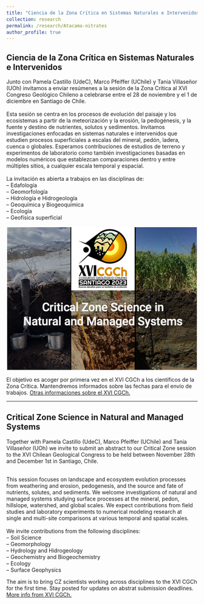 ```yaml
---
title: "Ciencia de la Zona Crítica en Sistemas Naturales e Intervenidos"
collection: research
permalink: /research/Atacama-nitrates
author_profile: true
---
```


<h2><b>Ciencia de la Zona Crítica en Sistemas Naturales e Intervenidos </b></h2> 
Junto con Pamela Castillo (UdeC), Marco Pfeiffer (UChile) y Tania Villaseñor (UOh) invitamos a enviar resúmenes a la sesión de la Zona Crítica al XVI Congreso Geológico Chileno a celebrarse entre el 28 de noviembre y el 1 de diciembre en Santiago de Chile. <br>
<br>
Esta sesión se centra en los procesos de evolución del paisaje y los ecosistemas a partir de la meteorización y la erosión, la pedogénesis, y la fuente y destino de nutrientes, solutos y sedimentos. Invitamos investigaciones enfocadas en sistemas naturales e intervenidos que estudien procesos superficiales a escalas del mineral, pedón, ladera, cuenca o globales. Esperamos contribuciones de estudios de terreno y experimentos de laboratorio como también investigaciones basadas en modelos numéricos que establezcan comparaciones dentro y entre múltiples sitios, a cualquier escala temporal y espacial.<br> 
<br>
La invitación es abierta a trabajos en las disciplinas de:<br> 
 – Edafología<br>
 – Geomorfología<br>
 – Hidrología e Hidrogeología<br>
 – Geoquímica y Biogeoquímica<br>
 – Ecología<br>
 – Geofísica superficial<br><br>
<center><img style="float: center;" src="/images/CongresoGeologico.png" alt="AficheCongreso"></center>
  
El objetivo es acoger por primera vez en el XVI CGCh a los científicos de la Zona Crítica. Mantendremos informados sobre las fechas para el envío de trabajos. <a href="https://sociedadgeologica.cl/congreso-geologico-chileno-2023/">Otras informaciones sobre el XVI CGCh.</a><br>

---
<h2><b>Critical Zone Science in Natural and Managed Systems</b></h2> 
Together with Pamela Castillo (UdeC), Marco Pfeiffer (UChile) and Tania Villaseñor (UOh) we invite to submit an abstract to our Critical Zone session to the XVI Chilean Geological Congress to be held between November 28th and December 1st in Santiago, Chile. <br>
<br>

This session focuses on landscape and ecosystem evolution processes from weathering and erosion, pedogenesis, and the source and fate of nutrients, solutes, and sediments. We welcome investigations of natural and managed systems studying surface processes at the mineral, pedon, hillslope, watershed, and global scales.  We expect contributions from field studies and laboratory experiments to numerical modeling research at single and multi-site comparisons at various temporal and spatial scales.<br> 
<br>
We invite contributions from the following disciplines:<br> 
 – Soil Science<br>
 – Geomorphology<br>
 – Hydrology and Hidrogeology<br>
 – Geochemistry and Biogeochemistry<br>
 – Ecology<br>
 – Surface Geophysics<br>
  
The aim is to bring CZ scientists working across disciplines to the XVI CGCh for the first time. Stay posted for updates on abstrat submission deadlines. <a href="https://sociedadgeologica.cl/congreso-geologico-chileno-2023/">More info from XVI CGCh.</a><br>
